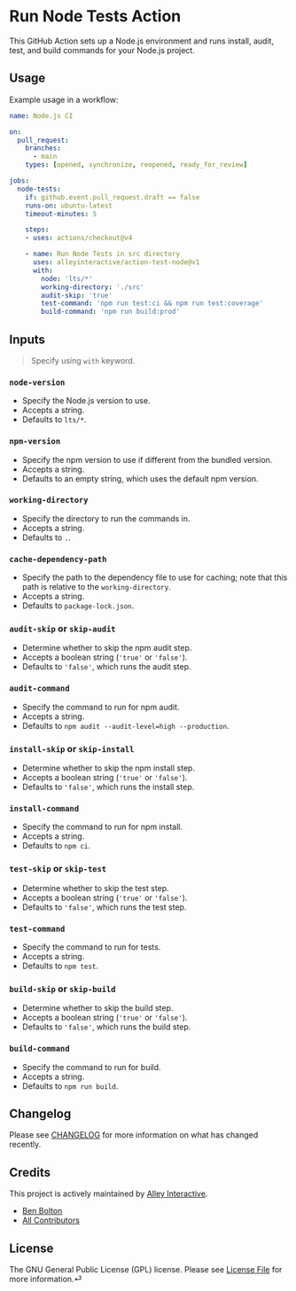 # Run Node Tests Action

This GitHub Action sets up a Node.js environment and runs install, audit, test, and build commands for your Node.js project.

## Usage

Example usage in a workflow:

```yaml
name: Node.js CI

on:
  pull_request:
    branches:
      - main
    types: [opened, synchronize, reopened, ready_for_review]

jobs:
  node-tests:
    if: github.event.pull_request.draft == false
    runs-on: ubuntu-latest
    timeout-minutes: 5

    steps:
    - uses: actions/checkout@v4

    - name: Run Node Tests in src directory
      uses: alleyinteractive/action-test-node@v1
      with:
        node: 'lts/*'
        working-directory: './src'
        audit-skip: 'true'
        test-command: 'npm run test:ci && npm run test:coverage'
        build-command: 'npm run build:prod'
```


## Inputs

> Specify using `with` keyword.

### `node-version`

- Specify the Node.js version to use.
- Accepts a string.
- Defaults to `lts/*`.

### `npm-version`

- Specify the npm version to use if different from the bundled version.
- Accepts a string.
- Defaults to an empty string, which uses the default npm version.

### `working-directory`

- Specify the directory to run the commands in.
- Accepts a string.
- Defaults to `.`.

### `cache-dependency-path`

- Specify the path to the dependency file to use for caching; note that this path is relative to the `working-directory`.
- Accepts a string.
- Defaults to `package-lock.json`.

### `audit-skip` or `skip-audit`

- Determine whether to skip the npm audit step.
- Accepts a boolean string (`'true'` or `'false'`).
- Defaults to `'false'`, which runs the audit step.

### `audit-command`

- Specify the command to run for npm audit.
- Accepts a string.
- Defaults to `npm audit --audit-level=high --production`.

### `install-skip` or `skip-install`

- Determine whether to skip the npm install step.
- Accepts a boolean string (`'true'` or `'false'`).
- Defaults to `'false'`, which runs the install step.

### `install-command`

- Specify the command to run for npm install.
- Accepts a string.
- Defaults to `npm ci`.

### `test-skip` or `skip-test`

- Determine whether to skip the test step.
- Accepts a boolean string (`'true'` or `'false'`).
- Defaults to `'false'`, which runs the test step.

### `test-command`

- Specify the command to run for tests.
- Accepts a string.
- Defaults to `npm test`.

### `build-skip` or `skip-build`

- Determine whether to skip the build step.
- Accepts a boolean string (`'true'` or `'false'`).
- Defaults to `'false'`, which runs the build step.

### `build-command`

- Specify the command to run for build.
- Accepts a string.
- Defaults to `npm run build`.

## Changelog

Please see [CHANGELOG](CHANGELOG.md) for more information on what has changed
recently.

## Credits

This project is actively maintained by [Alley
Interactive](https://github.com/alleyinteractive).

- [Ben Bolton](https://github.com/benpbolton)
- [All Contributors](../../contributors)

## License

The GNU General Public License (GPL) license. Please see [License File](LICENSE)
for more information.⏎

